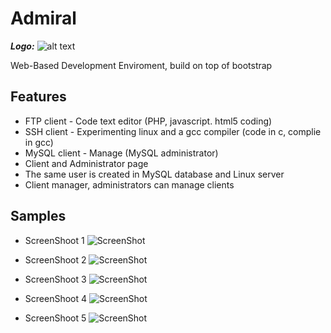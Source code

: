 Admiral
=======

***Logo:***
![alt text](https://raw.github.com/dud3/ADMIRAL/master/ico/icomain.png "Logo Title Text 1")

Web-Based Development Enviroment, build on top of bootstrap

Features
------------------
- FTP client - Code text editor (PHP, javascript. html5 coding)
- SSH client - Experimenting linux and a gcc compiler (code in c, complie in gcc)
- MySQL client - Manage (MySQL administrator)
- Client and Administrator page
- The same user is created in MySQL database and Linux server
- Client manager, administrators can manage clients

Samples
-------

- ScreenShoot 1
![ScreenShot](https://raw.github.com/dud3/ADMIRAL/master/screenshots/1.png)

- ScreenShoot 2
![ScreenShot](https://raw.github.com/dud3/ADMIRAL/master/screenshots/2.png)

- ScreenShoot 3
![ScreenShot](https://raw.github.com/dud3/ADMIRAL/master/screenshots/3.png)

- ScreenShoot 4
![ScreenShot](https://raw.github.com/dud3/ADMIRAL/master/screenshots/4.png)

- ScreenShoot 5
![ScreenShot](https://raw.github.com/dud3/ADMIRAL/master/screenshots/5.png)
